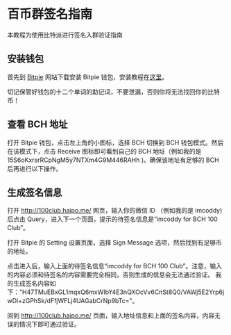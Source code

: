 # 百币群签名指南

本教程为使用比特派进行签名入群验证指南

## 安装钱包

首先到 [Bitpie](http://bitpie.com/) 网站下载安装 Bitpie 钱包，安装教程在[这里](http://docs.bitpie.com/zh_CN/latest/download/index.html)。

切记保管好钱包的十二个单词的助记词，不要泄漏，否则你将无法找回你的比特币！

## 查看 BCH 地址

打开 Bitpie 钱包，点击左上角的小图标，选择 BCH 切换到 BCH 钱包模式。然后在该模式下，点击 Receive 图标即可看到自己的 BCH 地址（例如我的是 15S6oKxrsrRCpNgM5y7NTXm4G9M446RAHh )。确保该地址有足够的 BCH 后再进行以下操作。

## 生成签名信息

打开 http://100club.haipo.me/ 网页，输入你的微信 ID （例如我的是 imcoddy) 后点击 Query，进入下一个页面，提示的待签名信息是“imcoddy for BCH 100 Club”。

打开 Bitpie 的 Setting 设置页面，选择 Sign Message 选项，然后找到有足够币的地址。

点击进入后，输入上面的待签名信息“imcoddy for BCH 100 Club”。注意，输入的内容必须和待签名的内容需要完全相同，否则生成的信息会无法通过验证。
我的生成签名内容如下："H47TMuEBxGL1mqxQ6mxWIbY4E3nQXOcVv6CnSt8Q0/VAWj5E2Yrp6jwDi+zGPhSk/dFfjWFLj4UAGabCrNp9bTc="。

回到 http://100club.haipo.me/ 页面，输入地址信息和上面的签名内容，内容无误的情况下即可通过验证。
